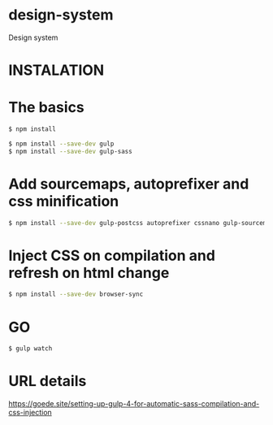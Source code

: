 # design-system
Design system

# INSTALATION
# The basics
```sh
$ npm install

$ npm install --save-dev gulp
$ npm install --save-dev gulp-sass
```

# Add sourcemaps, autoprefixer and css minification
```sh
$ npm install --save-dev gulp-postcss autoprefixer cssnano gulp-sourcemaps
```

# Inject CSS on compilation and refresh on html change
```sh
$ npm install --save-dev browser-sync
```

# GO
```sh
$ gulp watch
```

# URL details
https://goede.site/setting-up-gulp-4-for-automatic-sass-compilation-and-css-injection

